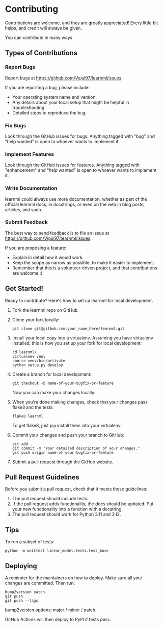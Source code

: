 # Contributing

Contributions are welcome, and they are greatly appreciated! Every little bit helps, and credit will always be given.

You can contribute in many ways:

## Types of Contributions

### Report Bugs

Report bugs at <https://github.com/Vipul97/learnml/issues>.

If you are reporting a bug, please include:

-   Your operating system name and version.
-   Any details about your local setup that might be helpful in troubleshooting.
-   Detailed steps to reproduce the bug.

### Fix Bugs

Look through the GitHub issues for bugs. Anything tagged with "bug" and "help wanted" is open to whoever wants to implement it.

### Implement Features

Look through the GitHub issues for features. Anything tagged with "enhancement" and "help wanted" is open to whoever wants to implement it.

### Write Documentation

learnml could always use more documentation, whether as part of the official learnml docs, in docstrings, or even on the web in blog posts, articles, and such.

### Submit Feedback

The best way to send feedback is to file an issue at <https://github.com/Vipul97/learnml/issues>.

If you are proposing a feature:

-   Explain in detail how it would work.
-   Keep the scope as narrow as possible, to make it easier to implement.
-   Remember that this is a volunteer-driven project, and that contributions are welcome :)

## Get Started!

Ready to contribute? Here's how to set up learnml for local development.

1.  Fork the learnml repo on GitHub.

2.  Clone your fork locally:

        git clone git@github.com:your_name_here/learnml.git

3.  Install your local copy into a virtualenv. Assuming you have virtualenv installed, this is how you set up your fork for local development:

        cd learnml/
        virtualenv venv
        source venv/bin/activate
        python setup.py develop

4.  Create a branch for local development:

        git checkout -b name-of-your-bugfix-or-feature

    Now you can make your changes locally.

5.  When you're done making changes, check that your changes pass flake8 and the tests:

        flake8 learnml

    To get flake8, just pip install them into your virtualenv.

6.  Commit your changes and push your branch to GitHub:

        git add .
        git commit -m "Your detailed description of your changes."
        git push origin name-of-your-bugfix-or-feature

7.  Submit a pull request through the GitHub website.

## Pull Request Guidelines

Before you submit a pull request, check that it meets these guidelines:

1.  The pull request should include tests.
2.  If the pull request adds functionality, the docs should be updated. Put your new functionality into a function with a docstring.
3.  The pull request should work for Python 3.11 and 3.12.

## Tips

To run a subset of tests:

    python -m unittest linear_model.tests.test_base

## Deploying

A reminder for the maintainers on how to deploy. Make sure all your changes are committed. Then run:

    bump2version patch
    git push
    git push --tags

bump2version options: major / minor / patch.

GitHub Actions will then deploy to PyPI if tests pass.
